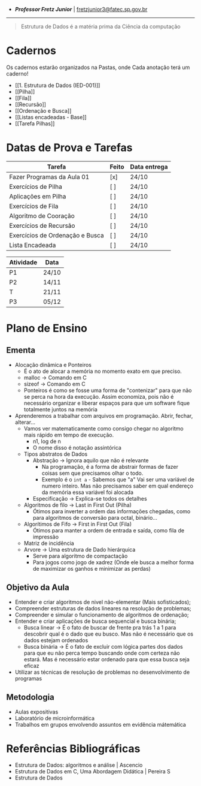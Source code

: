 - **_Professor Fretz Junior_** | fretzjunior3@fatec.sp.gov.br
---
> Estrutura de Dados é a matéria prima da Ciência da computação
# Cadernos
Os cadernos estarão organizados na Pastas, onde Cada anotação terá um caderno!
- [[1. Estrutura de Dados (IED-001)]]
- [[Pilha]]
- [[Fila]]
- [[Recursão]]
- [[Ordenação e Busca]]
- [[Listas encadeadas - Base]]
- [[Tarefa Pilhas]]
# Datas de Prova e Tarefas

| Tarefa                          | Feito | Data entrega |
| ------------------------------- | ----- | ------------ |
| Fazer Programas da Aula 01      | [x]   | 24/10        |
| Exercícios de Pilha             | [ ]   | 24/10        |
| Aplicações em Pilha             | [ ]   | 24/10        |
| Exercícios de Fila              | [ ]   | 24/10        |
| Algoritmo de Cooração           | [ ]   | 24/10        |
| Exercícios de Recursão          | [ ]   | 24/10        |
| Exercícios de Ordenação e Busca | [ ]   | 24/10        |
| Lista Encadeada                 | [ ]   | 24/10        |
 
| Atividade | Data  |
| --------- | ----- |
| P1        | 24/10 |
| P2        | 14/11 |
| T         | 21/11 |
| P3        | 05/12 |

# Plano de Ensino

## Ementa

- Alocação dinâmica e Ponteiros
	- É o ato de alocar a memória no momento exato em que preciso. 
	- malloc -> Comando em C 
	- sizeof -> Comando em C
	- Ponteiros é como se fosse uma forma de "contenizar" para que não se perca na hora da execução. Assim economiza, pois não é necessário organizar e liberar espaços para que um software fique totalmente juntos na memória 
- Aprenderemos a trabalhar com arquivos em programação. Abrir, fechar, alterar...
	- Vamos ver matematicamente como consigo chegar no algoritmo mais rápido em tempo de execução.
		- n1, log de n
		- O nome disso é notação assintórica
	- Tipos abstratos de Dados
		- Abstração -> Ignora aquilo que não é relevante
			- Na programação, é a forma de abstrair formas de fazer coisas sem que precisamos olhar o todo. 
			- Exemplo é o `int a` - Sabemos que "a" Vai ser uma variável de numero inteiro. Mas não precisamos saber em qual endereço da memória essa variável foi alocada
		- Especificação -> Explica-se todos os detalhes 
	- Algoritmos de filo -> Last in First Out (Pilha)
		- Ótimos para inverter a ordem das informações chegadas, como para algoritmos de conversão para octal, binário...
	- Algorítimos de Fifo -> First in First Out (Fila)
		-  Ótimos para manter a ordem de entrada e saída, como fila de impressão
	- Matriz de incidência
	- Arvore -> Uma estrutura de Dado hierárquica 
		- Serve para algoritmo de compactação
		- Para jogos como jogo de xadrez (Onde ele busca a melhor forma de maximizar os ganhos e minimizar as perdas)

## Objetivo da Aula

- Entender e criar algoritmos de nivel não-elementar (Mais sofisticados);
- Compreender estruturas de dados lineares na resolução de problemas;
- Compreender e simular o funcionamento de algoritmos de ordenação;
- Entender e criar aplicações de busca sequencial e busca binária;
	- Busca linear -> É o fato de buscar de frente pra trás 1 a 1 para descobrir qual é o dado que eu busco. Mas não é necessário que os dados estejam ordenados
	- Busca binária -> É o fato de excluir com lógica partes dos dados para que eu não perca tempo buscando onde com certeza não estará. Mas é necessário estar ordenado para que essa busca seja eficaz
- Utilizar as técnicas de resolução de problemas no desenvolvimento de programas

## Metodologia

- Aulas expositivas
- Laboratório de microinformática
- Trabalhos em grupos envolvendo assuntos em evidência mátemática

# Referências Bibliográficas

- Estrutura de Dados: algoritmos e análise | Ascencio
- Estrutura de Dados em C, Uma Abordagem Didática | Pereira S
- Estrutura de Dados 

